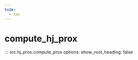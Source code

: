 ```yaml
---
hide:
  - toc
---
```


# compute_hj_prox

::: src.hj_prox.compute_prox
    options:
      show_root_heading: false
